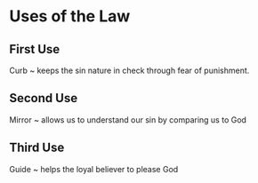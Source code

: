 # Uses of the Law

## First Use

Curb ~ keeps the sin nature in check through fear of punishment.


## Second Use

Mirror ~ allows us to understand our sin by comparing us to God


## Third Use

Guide ~ helps the loyal believer to please God
